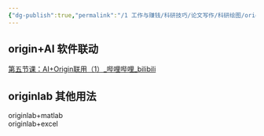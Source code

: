 ```yaml
---
{"dg-publish":true,"permalink":"/1 工作与赚钱/科研技巧/论文写作/科研绘图/originlab/originlab联动/","title":"originlab联动"}
---
```



## origin+AI 软件联动
[第五节课：AI+Origin联用（1）\_哔哩哔哩\_bilibili](https://www.bilibili.com/video/BV1mk4y157AV/?spm_id_from=333.337.search-card.all.click)

## originlab 其他用法
originlab+matlab  
originlab+excel